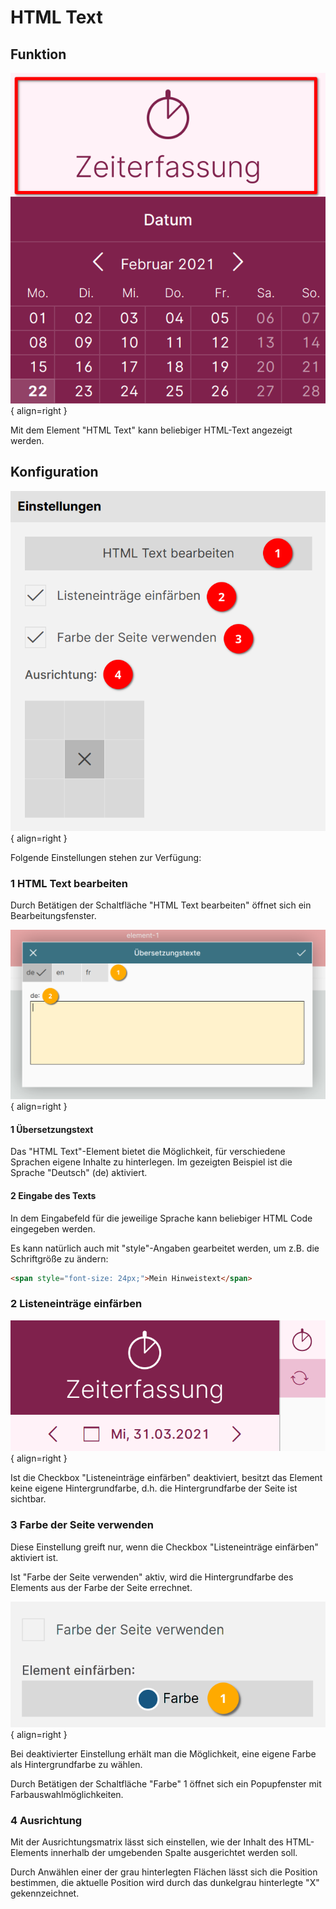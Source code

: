 # HTML Text

## Funktion

![HTML Text Beispiel](./htmltext_bsp.png#small){ align=right }

Mit dem Element "HTML Text" kann beliebiger HTML-Text angezeigt werden.

<div class="clear"></div>

## Konfiguration

![Konfiguration Übersicht](./einstellungen-uebersicht.png#small){ align=right }

Folgende Einstellungen stehen zur Verfügung:

<div class="clear"></div>

### <span class="number space-right">1</span> HTML Text bearbeiten

Durch Betätigen der Schaltfläche "HTML Text bearbeiten" öffnet sich ein Bearbeitungsfenster.

![HTML Text bearbeiten Popup](./htmltext-bearbeiten.png#small){ align=right }

#### <span class="number secondary space-right">1</span> Übersetzungstext

Das "HTML Text"-Element bietet die Möglichkeit, für verschiedene Sprachen eigene Inhalte zu hinterlegen. Im gezeigten Beispiel ist die Sprache "Deutsch" (de) aktiviert.

#### <span class="number secondary space-right">2</span> Eingabe des Texts

In dem Eingabefeld für die jeweilige Sprache kann beliebiger HTML Code eingegeben werden.

Es kann natürlich auch mit "style"-Angaben gearbeitet werden, um z.B. die Schriftgröße zu ändern:

```html
<span style="font-size: 24px;">Mein Hinweistext</span>
```

<div class="clear"></div>

### <span class="number space-right">2</span> Listeneinträge einfärben

![HTML Text bearbeiten einfärben](./htmltext-einfaerben-ohne.png#small){ align=right }

Ist die Checkbox "Listeneinträge einfärben" deaktiviert, besitzt das Element keine eigene Hintergrundfarbe, d.h. die Hintergrundfarbe der Seite ist sichtbar.

<div class="clear"></div>

### <span class="number space-right">3</span> Farbe der Seite verwenden

Diese Einstellung greift nur, wenn die Checkbox "Listeneinträge einfärben" aktiviert ist.

Ist "Farbe der Seite verwenden" aktiv, wird die Hintergrundfarbe des Elements aus der Farbe der Seite errechnet.

![HTML Text eigene Farbe](./htmltext-eigenefarbe.png#small){ align=right }

Bei deaktivierter Einstellung erhält man die Möglichkeit, eine eigene Farbe als Hintergrundfarbe zu wählen.

Durch Betätigen der Schaltfläche "Farbe" <span class="number secondary">1</span> öffnet sich ein Popupfenster mit Farbauswahlmöglichkeiten.

<div class="clear"></div>

### <span class="number space-right">4</span> Ausrichtung

Mit der Ausrichtungsmatrix lässt sich einstellen, wie der Inhalt des HTML-Elements innerhalb der umgebenden Spalte ausgerichtet werden soll.

Durch Anwählen einer der grau hinterlegten Flächen lässt sich die Position bestimmen, die aktuelle Position wird durch das dunkelgrau hinterlegte "X" gekennzeichnet.

